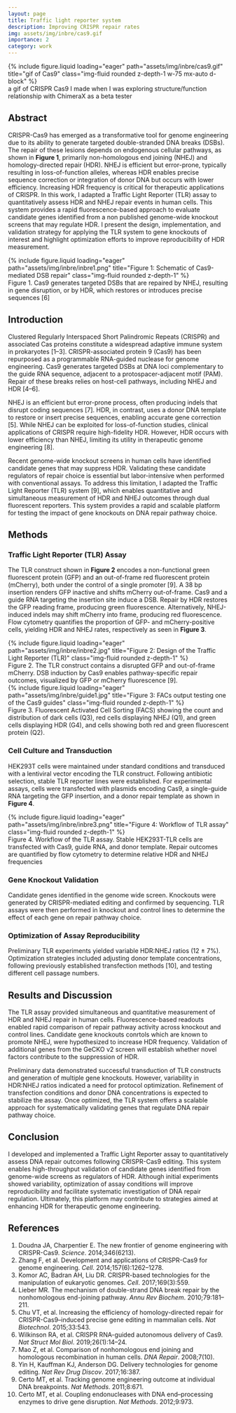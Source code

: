 ```yaml
---
layout: page
title: Traffic light reporter system 
description: Improving CRISPR repair rates
img: assets/img/inbre/cas9.gif
importance: 2
category: work
---
```


<div class="row justify-content-center">
  <div class="col-10 col-md-6 col-lg-4 mt-3 mt-md-0">
    {% include figure.liquid
       loading="eager"
       path="assets/img/inbre/cas9.gif"
       title="gif of Cas9"
       class="img-fluid rounded z-depth-1 w-75 mx-auto d-block" %}
  </div>
</div>
<div class="caption">
  a gif of CRISPR Cas9 I made when I was exploring structure/function relationship with ChimeraX as a beta tester
</div>

## Abstract  
CRISPR-Cas9 has emerged as a transformative tool for genome engineering due to its ability to generate targeted double-stranded DNA breaks (DSBs). The repair of these lesions depends on endogenous cellular pathways, as shown in **Figure 1**, primarily non-homologous end joining (NHEJ) and homology-directed repair (HDR). NHEJ is efficient but error-prone, typically resulting in loss-of-function alleles, whereas HDR enables precise sequence correction or integration of donor DNA but occurs with lower efficiency. Increasing HDR frequency is critical for therapeutic applications of CRISPR. In this work, I adapted a Traffic Light Reporter (TLR) assay to quantitatively assess HDR and NHEJ repair events in human cells. This system provides a rapid fluorescence-based approach to evaluate candidate genes identified from a non published genome-wide knockout screens that may regulate HDR. I present the design, implementation, and validation strategy for applying the TLR system to gene knockouts of interest and highlight optimization efforts to improve reproducibility of HDR measurement.  

<div class="row">
    <div class="col-sm mt-3 mt-md-0">
        {% include figure.liquid loading="eager" path="assets/img/inbre/inbre1.png" title="Figure 1: Schematic of Cas9-mediated DSB repair" class="img-fluid rounded z-depth-1" %}
    </div>
</div>
<div class="caption">
    Figure 1. Cas9 generates targeted DSBs that are repaired by NHEJ, resulting in gene disruption, or by HDR, which restores or introduces precise sequences [6]
</div>

## Introduction  
Clustered Regularly Interspaced Short Palindromic Repeats (CRISPR) and associated Cas proteins constitute a widespread adaptive immune system in prokaryotes [1–3]. CRISPR-associated protein 9 (Cas9) has been repurposed as a programmable RNA-guided nuclease for genome engineering. Cas9 generates targeted DSBs at DNA loci complementary to the guide RNA sequence, adjacent to a protospacer-adjacent motif (PAM). Repair of these breaks relies on host-cell pathways, including NHEJ and HDR [4–6].  

NHEJ is an efficient but error-prone process, often producing indels that disrupt coding sequences [7]. HDR, in contrast, uses a donor DNA template to restore or insert precise sequences, enabling accurate gene correction [5]. While NHEJ can be exploited for loss-of-function studies, clinical applications of CRISPR require high-fidelity HDR. However, HDR occurs with lower efficiency than NHEJ, limiting its utility in therapeutic genome engineering [8].  

Recent genome-wide knockout screens in human cells have identified candidate genes that may suppress HDR. Validating these candidate regulators of repair choice is essential but labor-intensive when performed with conventional assays. To address this limitation, I adapted the Traffic Light Reporter (TLR) system [9], which enables quantitative and simultaneous measurement of HDR and NHEJ outcomes through dual fluorescent reporters. This system provides a rapid and scalable platform for testing the impact of gene knockouts on DNA repair pathway choice.  


## Methods  

### Traffic Light Reporter (TLR) Assay  
The TLR construct shown in **Figure 2** encodes a non-functional green fluorescent protein (GFP) and an out-of-frame red fluorescent protein (mCherry), both under the control of a single promoter [9]. A 38 bp insertion renders GFP inactive and shifts mCherry out-of-frame. Cas9 and a guide RNA targeting the insertion site induce a DSB. Repair by HDR restores the GFP reading frame, producing green fluorescence. Alternatively, NHEJ-induced indels may shift mCherry into frame, producing red fluorescence. Flow cytometry quantifies the proportion of GFP- and mCherry-positive cells, yielding HDR and NHEJ rates, respectively as seen in **Figure 3**.  

<div class="row">
    <div class="col-sm mt-3 mt-md-0">
        {% include figure.liquid loading="eager" path="assets/img/inbre/inbre2.jpg" title="Figure 2: Design of the Traffic Light Reporter (TLR)" class="img-fluid rounded z-depth-1" %}
    </div>
</div>
<div class="caption">
    Figure 2. The TLR construct contains a disrupted GFP and out-of-frame mCherry. DSB induction by Cas9 enables pathway-specific repair outcomes, visualized by GFP or mCherry fluorescence [9].
</div>


<div class="row">
    <div class="col-sm mt-3 mt-md-0">
        {% include figure.liquid loading="eager" path="assets/img/inbre/guide1.jpg" title="Figure 3: FACs output testing one of the Cas9 guides" class="img-fluid rounded z-depth-1" %}
    </div>
</div>
<div class="caption">
    Figure 3. Fluorescent Activated Cell Sorting (FACS) showing the count and distribution of dark cells (Q3), red cells displaying NHEJ (Q1), and green cells displaying HDR (G4), and cells showing both red and green fluorescent protein (Q2).
</div>

### Cell Culture and Transduction  
HEK293T cells were maintained under standard conditions and transduced with a lentiviral vector encoding the TLR construct. Following antibiotic selection, stable TLR reporter lines were established. For experimental assays, cells were transfected with plasmids encoding Cas9, a single-guide RNA targeting the GFP insertion, and a donor repair template as shown in **Figure 4**.  

<div class="row">
    <div class="col-sm mt-3 mt-md-0">
        {% include figure.liquid loading="eager" path="assets/img/inbre/inbre3.png" title="Figure 4: Workflow of TLR assay" class="img-fluid rounded z-depth-1" %}
    </div>
</div>
<div class="caption">
    Figure 4. Workflow of the TLR assay. Stable HEK293T-TLR cells are transfected with Cas9, guide RNA, and donor template. Repair outcomes are quantified by flow cytometry to determine relative HDR and NHEJ frequencies
</div>

### Gene Knockout Validation  
Candidate genes identified in the genome wide screen. Knockouts were generated by CRISPR-mediated editing and confirmed by sequencing. TLR assays were then performed in knockout and control lines to determine the effect of each gene on repair pathway choice.  

### Optimization of Assay Reproducibility  
Preliminary TLR experiments yielded variable HDR:NHEJ ratios (12 ± 7%). Optimization strategies included adjusting donor template concentrations, following previously established transfection methods [10], and testing different cell passage numbers.  

## Results and Discussion  
The TLR assay provided simultaneous and quantitative measurement of HDR and NHEJ repair in human cells. Fluorescence-based readouts enabled rapid comparison of repair pathway activity across knockout and control lines. Candidate gene knockouts conrtols which are known to promote NHEJ, were hypothesized to increase HDR frequency. Validation of additional genes from the GeCKO v2 screen will establish whether novel factors contribute to the suppression of HDR.  

Preliminary data demonstrated successful transduction of TLR constructs and generation of multiple gene knockouts. However, variability in HDR:NHEJ ratios indicated a need for protocol optimization. Refinement of transfection conditions and donor DNA concentrations is expected to stabilize the assay. Once optimized, the TLR system offers a scalable approach for systematically validating genes that regulate DNA repair pathway choice.  


## Conclusion  
I developed and implemented a Traffic Light Reporter assay to quantitatively assess DNA repair outcomes following CRISPR-Cas9 editing. This system enables high-throughput validation of candidate genes identified from genome-wide screens as regulators of HDR. Although initial experiments showed variability, optimization of assay conditions will improve reproducibility and facilitate systematic investigation of DNA repair regulation. Ultimately, this platform may contribute to strategies aimed at enhancing HDR for therapeutic genome engineering.  

## References  
1. Doudna JA, Charpentier E. The new frontier of genome engineering with CRISPR-Cas9. *Science*. 2014;346(6213).  
2. Zhang F, et al. Development and applications of CRISPR-Cas9 for genome engineering. *Cell*. 2014;157(6):1262–1278.  
3. Komor AC, Badran AH, Liu DR. CRISPR-based technologies for the manipulation of eukaryotic genomes. *Cell*. 2017;169(3):559.  
4. Lieber MR. The mechanism of double-strand DNA break repair by the nonhomologous end-joining pathway. *Annu Rev Biochem*. 2010;79:181–211.  
5. Chu VT, et al. Increasing the efficiency of homology-directed repair for CRISPR-Cas9–induced precise gene editing in mammalian cells. *Nat Biotechnol*. 2015;33:543.  
6. Wilkinson RA, et al. CRISPR RNA-guided autonomous delivery of Cas9. *Nat Struct Mol Biol*. 2019;26(1):14–24.  
7. Mao Z, et al. Comparison of nonhomologous end joining and homologous recombination in human cells. *DNA Repair*. 2008;7(10).  
8. Yin H, Kauffman KJ, Anderson DG. Delivery technologies for genome editing. *Nat Rev Drug Discov*. 2017;16:387.  
9. Certo MT, et al. Tracking genome engineering outcome at individual DNA breakpoints. *Nat Methods*. 2011;8:671.  
10. Certo MT, et al. Coupling endonucleases with DNA end–processing enzymes to drive gene disruption. *Nat Methods*. 2012;9:973.  
